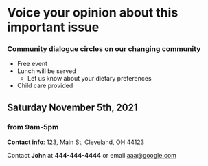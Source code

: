 
# Voice your opinion about this important issue

### Community dialogue circles on our changing community
* Free event
* Lunch will be served
  * Let us know about your dietary preferences 
* Child care provided

## Saturday November 5th, 2021
### from 9am-5pm

**Contact info**:
123, Main St,
Cleveland, OH 44123

Contact **John** at **444-444-4444** or email aaa@google.com



